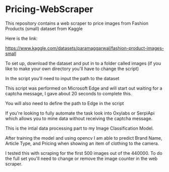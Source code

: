 # Pricing-WebScraper


This repository contains a web scraper to price images from Fashion Products (small) dataset from Kaggle

Here is the link:

https://www.kaggle.com/datasets/paramaggarwal/fashion-product-images-small

To set up, download the dataset and put in to a folder called images (if you like to make your own directory you'll have to change the script)

In the script you'll need to input the path to the dataset

This script was performed on Microsoft Edge and will start out waiting for a captcha message, I gave about 20 seconds to complete this. 

You will also need to define the path to Edge in the script

If you're looking to fully automate the task look into Oxylabs or SerpiApi which allows you to mine data without receiving the captcha message.

This is the intial data processing part to my Image Classification Model.

After training the model and using opencv I am able to predict Brand Name, Article Type, and Pricing when showing an item of clothing to the camera. 

I tested this with scraping for the first 500 images out of the 440000. To do the full set you'll need to change or remove the image counter in the web scraper. 
